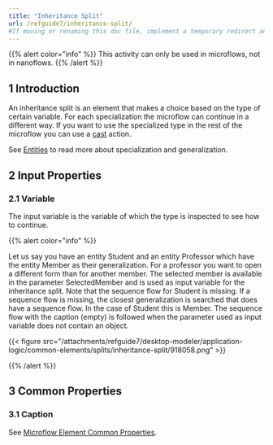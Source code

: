 ```yaml
---
title: "Inheritance Split"
url: /refguide7/inheritance-split/
#If moving or renaming this doc file, implement a temporary redirect and let the respective team know they should update the URL in the product. See Mapping to Products for more details.
---
```


{{% alert color="info" %}}
This activity can only be used in microflows, not in nanoflows.
{{% /alert %}}

## 1 Introduction

An inheritance split is an element that makes a choice based on the type of certain variable. For each specialization the microflow can continue in a different way. If you want to use the specialized type in the rest of the microflow you can use a [cast](/refguide7/cast-object/) action.

See [Entities](/refguide7/entities/) to read more about specialization and generalization.

## 2 Input Properties

### 2.1 Variable

The input variable is the variable of which the type is inspected to see how to continue.

{{% alert color="info" %}}

Let us say you have an entity Student and an entity Professor which have the entity Member as their generalization. For a professor you want to open a different form than for another member. The selected member is available in the parameter SelectedMember and is used as input variable for the inheritance split. Note that the sequence flow for Student is missing. If a sequence flow is missing, the closest generalization is searched that does have a sequence flow. In the case of Student this is Member. The sequence flow with the caption (empty) is followed when the parameter used as input variable does not contain an object.

{{< figure src="/attachments/refguide7/desktop-modeler/application-logic/common-elements/splits/inheritance-split/918058.png" >}}

{{% /alert %}}

## 3 Common Properties

### 3.1 Caption

See [Microflow Element Common Properties](/refguide7/microflow-element-common-properties/).
